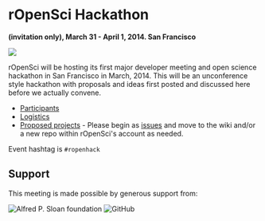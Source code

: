 # rOpenSci Hackathon   
__(invitation only), March 31 - April 1, 2014. San Francisco__

![](http://i.imgur.com/TTnpSYS.png)

rOpenSci will be hosting its first major developer meeting and open science hackathon in San Francisco in March, 2014. This will be an unconference style hackathon with proposals and ideas first posted and discussed here before we actually convene.


* [Participants](https://github.com/ropensci/hackathon/wiki/Confirmed-attendees)
* [Logistics](https://github.com/ropensci/hackathon/wiki/Logistics)
* [Proposed projects](https://github.com/ropensci/hackathon/issues) - Please begin as [issues](https://github.com/ropensci/hackathon/issues/new) and move to the wiki and/or a new repo within rOpenSci's account as needed.

Event hashtag is `#ropenhack`

## Support  
This meeting is made possible by generous support from: 

![Alfred P. Sloan foundation](http://i.imgur.com/GjPfx0d.png)  ![GitHub](http://i.imgur.com/3Pq3ZR5.png)


